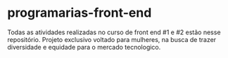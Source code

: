# programarias-front-end
 Todas as atividades realizadas no curso de front end #1 e #2 estão nesse repositório.
 Projeto exclusivo voltado para mulheres, na busca de trazer diversidade e equidade para o mercado tecnologico.
